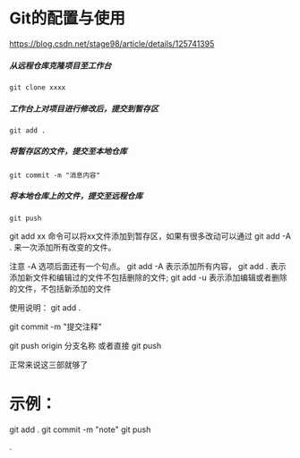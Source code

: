 # Git的配置与使用
https://blog.csdn.net/stage98/article/details/125741395


##### 从远程仓库克隆项目至工作台
```git clone xxxx ```
 
##### 工作台上对项目进行修改后，提交到暂存区
``` git add . ```
 
##### 将暂存区的文件，提交至本地仓库
``` git commit -m "消息内容" ```
 
##### 将本地仓库上的文件，提交至远程仓库
``` git push ```


git add xx 命令可以将xx文件添加到暂存区，如果有很多改动可以通过 git add -A . 来一次添加所有改变的文件。

注意 -A 选项后面还有一个句点。 git add -A 表示添加所有内容， git add . 表示添加新文件和编辑过的文件不包括删除的文件; git add -u 表示添加编辑或者删除的文件，不包括新添加的文件


使用说明：
git add .

git commit -m "提交注释"

git push origin  分支名称
或者直接 git push

正常来说这三部就够了

# 示例：
git add .
git commit -m "note"
git push 





.


